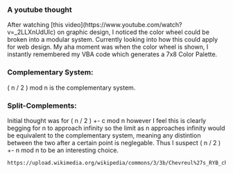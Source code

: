 
<!DOCTYPE html>
<html>
<head>

</head>
<body>

<h3>A youtube thought</h3>
    <p>
        After watching [this video](https://www.youtube.com/watch?v=_2LLXnUdUIc) on graphic design,
        I noticed the color wheel could be broken into a modular system. Currently looking into how this
        could apply for web design. My aha moment was when the color wheel is shown, I instantly remembered 
        my VBA code which generates a 7x8 Color Palette. 
    </p>

<h3>Complementary System: </h3>
    <p>
         ( n / 2 ) mod n is the complementary system.
    </p> 
<h3>Split-Complements:</h3>
    <p>
        Initial thought was for ( n / 2 ) +- c mod n however I feel this is clearly begging for n to approach infinity
        so the limit as n approaches infinity would be equivalent to the complementary system, meaning any distintion 
        between the two after a certain point is neglegable. Thus I suspect ( n / 2 ) +- n mod n to be an interesting choice.
    </p> 

    https://upload.wikimedia.org/wikipedia/commons/3/3b/Chevreul%27s_RYB_chromatic_diagram.png
</body>
</html>     